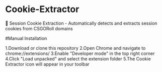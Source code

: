 # Cookie-Extractor

🍪 Session Cookie Extraction - Automatically detects and extracts session cookies from CSGORoll domains

#Manual Installation

1.Download or clone this repository
2.Open Chrome and navigate to chrome://extensions/
3.Enable "Developer mode" in the top right corner
4.Click "Load unpacked" and select the extension folder
5.The Cookie Extractor icon will appear in your toolbar

